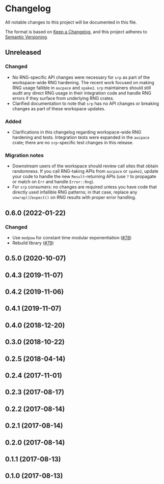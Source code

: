# Changelog
All notable changes to this project will be documented in this file.

The format is based on [Keep a Changelog](https://keepachangelog.com/en/1.0.0/),
and this project adheres to [Semantic Versioning](https://semver.org/spec/v2.0.0/).

## Unreleased
### Changed
- No RNG-specific API changes were necessary for `srp` as part of the workspace-wide RNG hardening. The recent work focused on making RNG usage fallible in `aucpace` and `spake2`. `srp` maintainers should still audit any direct RNG usage in their integration code and handle RNG errors if they surface from underlying RNG crates.
- Clarified documentation to note that `srp` has no API changes or breaking changes as part of these workspace updates.

### Added
- Clarifications in this changelog regarding workspace-wide RNG hardening and tests. Integration tests were expanded in the `aucpace` crate; there are no `srp`-specific test changes in this release.

### Migration notes
- Downstream users of the workspace should review call sites that obtain randomness. If you call RNG-taking APIs from `aucpace` or `spake2`, update your code to handle the new `Result`-returning APIs (use `?` to propagate or match on `Err` and handle `Error::Rng`).
- For `srp` consumers: no changes are required unless you have code that directly used infallible RNG patterns; in that case, replace any `unwrap()`/`expect()` on RNG results with proper error handling.


## 0.6.0 (2022-01-22)
### Changed
- Use `modpow` for constant time modular exponentiation ([#78])
- Rebuild library ([#79])

[#78]: https://github.com/RustCrypto/PAKEs/pull/78
[#79]: https://github.com/RustCrypto/PAKEs/pull/79

## 0.5.0 (2020-10-07)

## 0.4.3 (2019-11-07)

## 0.4.2 (2019-11-06)

## 0.4.1 (2019-11-07)

## 0.4.0 (2018-12-20)

## 0.3.0 (2018-10-22)

## 0.2.5 (2018-04-14)

## 0.2.4 (2017-11-01)

## 0.2.3 (2017-08-17)

## 0.2.2 (2017-08-14)

## 0.2.1 (2017-08-14)

## 0.2.0 (2017-08-14)

## 0.1.1 (2017-08-13)

## 0.1.0 (2017-08-13)

